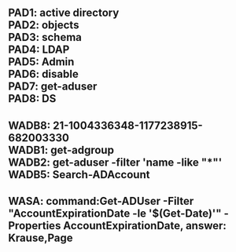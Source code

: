 PAD1: active directory\
PAD2: objects\
PAD3: schema\
PAD4: LDAP\
PAD5: Admin\
PAD6: disable\
PAD7: get-aduser\
PAD8: DS
-----
WADB8: 21-1004336348-1177238915-682003330\
WADB1: get-adgroup\
WADB2: get-aduser -filter 'name -like "*"'\
WADB5: Search-ADAccount
-----
WASA: command:Get-ADUser -Filter "AccountExpirationDate -le '$(Get-Date)'" -Properties AccountExpirationDate, answer: Krause,Page
-----
